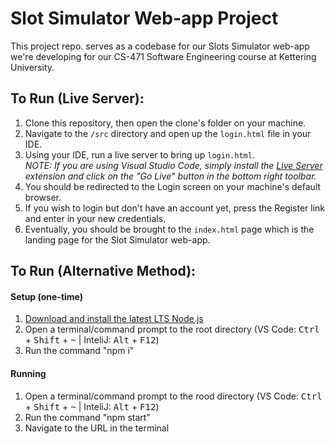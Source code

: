 # Slot Simulator Web-app Project
This project repo. serves as a codebase for our Slots Simulator web-app we're developing for our CS-471 Software Engineering course at Kettering University.

## To Run (Live Server):
1. Clone this repository, then open the clone's folder on your machine.
2. Navigate to the `/src` directory and open up the `login.html` file in your IDE.
3. Using your IDE, run a live server to bring up `login.html`.\
  *NOTE: If you are using Visual Studio Code, simply install the [Live Server](https://marketplace.visualstudio.com/items?itemName=ritwickdey.LiveServer) extension and click on the "Go Live" button in the bottom right toolbar.*
4. You should be redirected to the Login screen on your machine's default browser.
5. If you wish to login but don't have an account yet, press the Register link and enter in your new credentials. 
6. Eventually, you should be brought to the `index.html` page which is the landing page for the Slot Simulator web-app.

## To Run (Alternative Method):

#### Setup (one-time)
1. [Download and install the latest LTS Node.js](https://nodejs.org/en/download)
2. Open a terminal/command prompt to the root directory (VS Code: <kbd>Ctrl</kbd> + <kbd>Shift</kbd> + <kbd>~</kbd> | InteliJ: <kbd>Alt</kbd> + <kbd>F12</kbd>)
3. Run the command "npm i"

#### Running
1. Open a terminal/command prompt to the rood directory (VS Code: <kbd>Ctrl</kbd> + <kbd>Shift</kbd> + <kbd>~</kbd> | InteliJ: <kbd>Alt</kbd> + <kbd>F12</kbd>)
2. Run the command "npm start"
3. Navigate to the URL in the terminal
